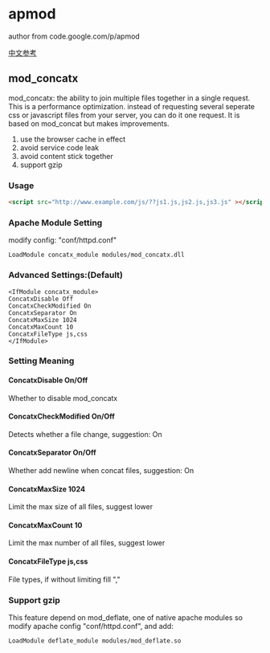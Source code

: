 # apmod
author from code.google.com/p/apmod     

[中文参考][1]



## mod_concatx
mod_concatx: the ability to join multiple files together in a single request.
This is a performance optimization. instead of requesting several seperate css or javascript files from your server, you can do it one request.
It is based on mod_concat but makes ​​improvements.

1. use the browser cache in effect
2. avoid service code leak
3. avoid content stick together
4. support gzip

### Usage
```html
<script src="http://www.example.com/js/??js1.js,js2.js,js3.js" ></script>
```

### Apache Module Setting
modify config: "conf/httpd.conf"
```plain
LoadModule concatx_module modules/mod_concatx.dll
```

### Advanced Settings:(Default)
```plain
<IfModule concatx_module>
ConcatxDisable Off
ConcatxCheckModified On
ConcatxSeparator On
ConcatxMaxSize 1024
ConcatxMaxCount 10
ConcatxFileType js,css
</IfModule>
```

### Setting Meaning
#### ConcatxDisable On/Off
Whether to disable mod_concatx

#### ConcatxCheckModified On/Off
Detects whether a file change, suggestion: On

#### ConcatxSeparator On/Off
Whether add newline when concat files, suggestion: On

#### ConcatxMaxSize 1024
Limit the max size of all files, suggest lower

#### ConcatxMaxCount 10
Limit the max number of all files, suggest lower

#### ConcatxFileType js,css
File types, if without limiting fill ","


### Support gzip
This feature depend on mod_deflate, one of native apache modules
so modify apache config "conf/httpd.conf", and add:
```plain
LoadModule deflate_module modules/mod_deflate.so
```

[1]: http://blog.csdn.net/mycwq/article/details/9361117
